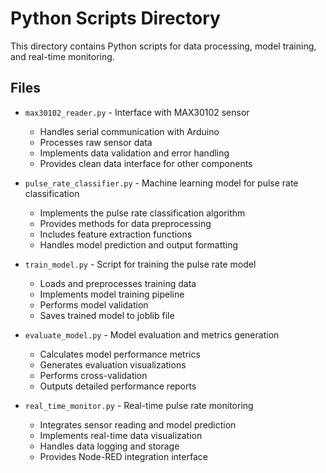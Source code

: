 # Python Scripts Directory

This directory contains Python scripts for data processing, model training, and real-time monitoring.

## Files

- `max30102_reader.py` - Interface with MAX30102 sensor
  - Handles serial communication with Arduino
  - Processes raw sensor data
  - Implements data validation and error handling
  - Provides clean data interface for other components

- `pulse_rate_classifier.py` - Machine learning model for pulse rate classification
  - Implements the pulse rate classification algorithm
  - Provides methods for data preprocessing
  - Includes feature extraction functions
  - Handles model prediction and output formatting

- `train_model.py` - Script for training the pulse rate model
  - Loads and preprocesses training data
  - Implements model training pipeline
  - Performs model validation
  - Saves trained model to joblib file

- `evaluate_model.py` - Model evaluation and metrics generation
  - Calculates model performance metrics
  - Generates evaluation visualizations
  - Performs cross-validation
  - Outputs detailed performance reports

- `real_time_monitor.py` - Real-time pulse rate monitoring
  - Integrates sensor reading and model prediction
  - Implements real-time data visualization
  - Handles data logging and storage
  - Provides Node-RED integration interface
  
